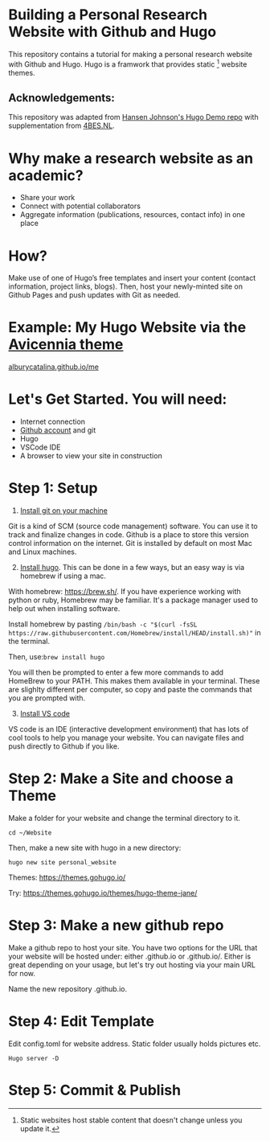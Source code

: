 # Building a Personal Research Website with Github and Hugo
This repository contains a tutorial for making a personal research website with Github and Hugo. Hugo is a framwork that provides static [^1] website themes. 

[^1]: Static websites host stable content that doesn't change unless you update it.

## Acknowledgements: 
This repository was adapted from [Hansen Johnson's Hugo Demo repo](https://github.com/hansenjohnson/hugo-demo) with supplementation from  [4BES.NL](https://4bes.nl/2021/08/29/create-a-website-with-hugo-and-github-pages/). 

# Why make a research website as an academic?
- Share your work
- Connect with potential collaborators
- Aggregate information (publications, resources, contact info) in one place


# How?
Make use of one of Hugo’s free templates and insert your content (contact information, project links, blogs). Then, host your newly-minted site on Github Pages and push updates with Git as needed. 


# Example: My Hugo Website via the [Avicennia theme](https://github.com/hadisinaee/avicenna)

[alburycatalina.github.io/me](alburycatalina.github.io/me)

# Let's Get Started. You will need:
- Internet connection
- [Github account](https://github.com/) and git
- Hugo
- VSCode IDE
- A browser to view your site in construction


# Step 1: Setup
1. [Install git on your machine](https://git-scm.com/book/en/v2/Getting-Started-Installing-Git)

Git is a kind of SCM (source code management) software. You can use it to track and finalize changes in code. Github is a place to store this version control information on the internet. Git is installed by default on most Mac and Linux machines. 

2. [Install hugo](https://gohugo.io/getting-started/installing/). This can be done in a few ways, but an easy way is via homebrew if using a mac. 
  
  With homebrew: https://brew.sh/. If you have experience working with python or ruby, Homebrew may be familiar. It's a package manager used to help out when installing software. 
  
  Install homebrew by pasting `/bin/bash -c "$(curl -fsSL https://raw.githubusercontent.com/Homebrew/install/HEAD/install.sh)"` in the terminal.
  
  Then, use:`brew install hugo`
  
  You will then be prompted to enter a few more commands to add HomeBrew to your PATH. This makes them available in your terminal. These are slighlty different per computer, so copy and paste the commands that you are prompted with. 
  
  
3. [Install VS code](https://code.visualstudio.com/)

VS code is an IDE (interactive development environment) that has lots of cool tools to help you manage your website. You can navigate files and push directly to Github if you like. 



# Step 2: Make a Site and choose a Theme

Make a folder for your website and change the terminal directory to it.

`cd ~/Website`

Then, make a new site with hugo in a new directory:

`hugo new site personal_website`

Themes: https://themes.gohugo.io/

Try: https://themes.gohugo.io/themes/hugo-theme-jane/




# Step 3: Make a new github repo 

Make a github repo to host your site. You have two options for the URL that your website will be hosted under: either <username>.github.io or <username>.github.io/<repository-name>. Either is great depending on your usage, but let's try out hosting via your main URL for now. 
  
  Name the new repository <username>.github.io. 
  
  
  
  




# Step 4: Edit Template

Edit config.toml for website address. Static folder usually holds pictures etc. 


`Hugo server -D`

# Step 5: Commit & Publish


